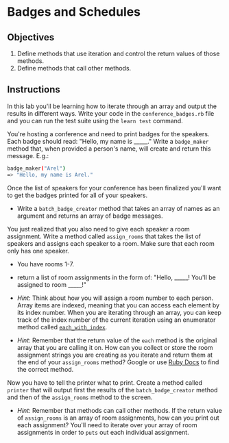 # Badges and Schedules

## Objectives

1. Define methods that use iteration and control the return values of those methods.
2. Define methods that call other methods.

## Instructions

In this lab you'll be learning how to iterate through an array and output the
results in different ways. Write your code in the `conference_badges.rb` file
and you can run the test suite using the `learn test` command.

You're hosting a conference and need to print badges for the speakers. Each
badge should read: "Hello, my name is _____." Write a `badge_maker` method that,
when provided a person's name, will create and return this message. E.g.:

```bash
badge_maker("Arel")
=> "Hello, my name is Arel."
```

Once the list of speakers for your conference has been finalized you'll want to
get the badges printed for all of your speakers.

* Write a `batch_badge_creator` method that takes an array of names as an
  argument and returns an array of badge messages.

You just realized that you also need to give each speaker a room assignment.
Write a method called `assign_rooms` that takes the list of speakers and assigns
each speaker to a room. Make sure that each room only has one speaker.

* You have rooms 1-7.

* return a list of room assignments in the form of: "Hello, \_\_\_\_\_! You'll
  be assigned to room \_\_\_\_\_!"

* *Hint*: Think about how you will assign a room number to each person. Array
  items are indexed, meaning that you can access each element by its index
  number. When you are iterating through an array, you can keep track of the
  index number of the current iteration using an enumerator method called
  [`each_with_index`](http://ruby-doc.org/core-2.2.2/Enumerable.html#method-i-each_with_index).
  
* *Hint*: Remember that the return value of the `each` method is the original
  array that you are calling it on. How can you collect or store the room
  assignment strings you are creating as you iterate and return them at the end
  of your `assign_rooms` method? Google or use [Ruby
  Docs](http://docs.ruby-lang.org/en/2.0.0/Enumerable.html) to find the correct
  method.

Now you have to tell the printer what to print. Create a method called `printer`
that will output first the results of the `batch_badge_creator` method and then
of the `assign_rooms` method to the screen.

* *Hint*: Remember that methods can call other methods. If the return value of
  `assign_rooms` is an array of room assignments, how can you print out each
  assignment? You'll need to iterate over your array of room assignments in
  order to `puts` out each individual assignment.
